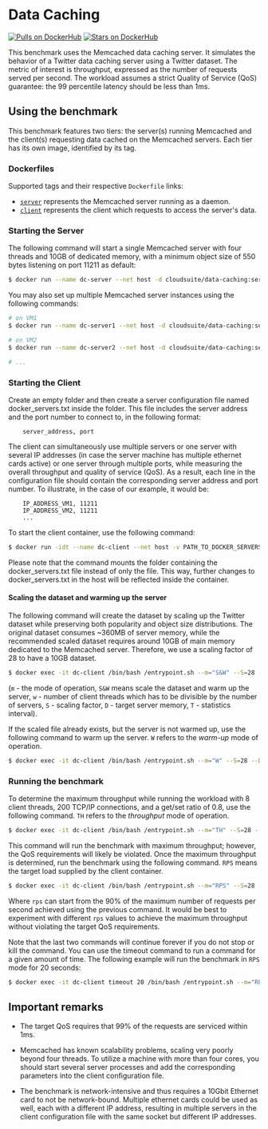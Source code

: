 # Data Caching #

[![Pulls on DockerHub][dhpulls]][dhrepo]
[![Stars on DockerHub][dhstars]][dhrepo]

This benchmark uses the Memcached data caching server. It simulates the behavior of a Twitter data caching server using a Twitter dataset. The metric of interest is throughput, expressed as the number of requests served per second. The workload assumes a strict Quality of Service (QoS) guarantee: the 99 percentile latency should be less than 1ms.

## Using the benchmark ##
This benchmark features two tiers: the server(s) running Memcached and the client(s) requesting data cached on the Memcached servers. Each tier has its own image, identified by its tag.

### Dockerfiles ###

Supported tags and their respective `Dockerfile` links:

 - [`server`][serverdocker] represents the Memcached server running as a daemon.
 - [`client`][clientdocker] represents the client which requests to access the server's data.

### Starting the Server ####

The following command will start a single Memcached server with four threads and 10GB of dedicated memory, with a minimum object size of 550 bytes listening on port 11211 as default:

```bash
$ docker run --name dc-server --net host -d cloudsuite/data-caching:server -t 4 -m 10240 -n 550
```

You may also set up multiple Memcached server instances using the following commands:

```bash
# on VM1
$ docker run --name dc-server1 --net host -d cloudsuite/data-caching:server -t 4 -m 10240 -n 550

# on VM2
$ docker run --name dc-server2 --net host -d cloudsuite/data-caching:server -t 4 -m 10240 -n 550

# ...
```    

### Starting the Client ####

Create an empty folder and then create a server configuration file named docker_servers.txt inside the folder. This file includes the server address and the port number to connect to, in the following format:
```
    server_address, port
```
The client can simultaneously use multiple servers or one server with several IP addresses (in case the server machine has multiple ethernet cards active) or one server through multiple ports, while measuring the overall throughput and quality of service (QoS). As a result, each line in the configuration file should contain the corresponding server address and port number. To illustrate, in the case of our example, it would be:
```
    IP_ADDRESS_VM1, 11211
    IP_ADDRESS_VM2, 11211
    ...
```


To start the client container, use the following command:

```bash
$ docker run -idt --name dc-client --net host -v PATH_TO_DOCKER_SERVERS_FOLDER:/usr/src/memcached/memcached_client/docker_servers/ cloudsuite/data-caching:client
```

Please note that the command mounts the folder containing the docker_servers.txt file instead of only the file. This way, further changes to docker_servers.txt in the host will be reflected inside the container. 

#### Scaling the dataset and warming up the server ####

The following command will create the dataset by scaling up the Twitter dataset while preserving both popularity and object size distributions. The original dataset consumes ~360MB of server memory, while the recommended scaled dataset requires around 10GB of main memory dedicated to the Memcached server. Therefore, we use a scaling factor of 28 to have a 10GB dataset.

```bash
$ docker exec -it dc-client /bin/bash /entrypoint.sh --m="S&W" --S=28 --D=10240 --w=8 --T=1
```

(`m` - the mode of operation, `S&W` means scale the dataset and warm up the server, `w` - number of client threads which has to be divisible by the number of servers, `S` - scaling factor, `D` - target server memory, `T` - statistics interval).

If the scaled file already exists, but the server is not warmed up, use the following command to warm up the server. `W` refers to the _warm-up_ mode of operation.

```bash
$ docker exec -it dc-client /bin/bash /entrypoint.sh --m="W" --S=28 --D=10240 --w=8 --T=1
```
### Running the benchmark ###

To determine the maximum throughput while running the workload with 8 client threads,
200 TCP/IP connections, and a get/set ratio of 0.8, use the following command. `TH` refers to the _throughput_ mode of operation.

```bash
$ docker exec -it dc-client /bin/bash /entrypoint.sh --m="TH" --S=28 --g=0.8 --c=200 --w=8 --T=1
```

This command will run the benchmark with maximum throughput; however, the QoS requirements will likely be violated. Once the maximum throughput is determined, run the benchmark using the following command. `RPS` means the target load supplied by the client container.

```bash
$ docker exec -it dc-client /bin/bash /entrypoint.sh --m="RPS" --S=28 --g=0.8 --c=200 --w=8 --T=1 --r=rps
```

Where `rps` can start from the 90% of the maximum number of requests per second achieved using the previous command. It would be best to experiment with different `rps` values to achieve the maximum throughput without violating the target QoS requirements.

Note that the last two commands will continue forever if you do not stop or kill the command. You can use the timeout command to run a command for a given amount of time. The following example will run the benchmark in `RPS` mode for 20 seconds:

```bash
$ docker exec -it dc-client timeout 20 /bin/bash /entrypoint.sh --m="RPS" --S=28 --g=0.8 --c=200 --w=8 --T=1 --r=100000 
```

## Important remarks ##
- The target QoS requires that 99% of the requests are serviced within 1ms.

- Memcached has known scalability problems, scaling very poorly beyond four threads.
To utilize a machine with more than four cores,
you should start several server processes and add the corresponding parameters
into the client configuration file.
- The benchmark is network-intensive and thus requires a 10Gbit Ethernet card to not be network-bound. Multiple ethernet cards could be used as well, each with a different IP address, resulting in multiple servers in the client configuration file with the same socket but different IP addresses.


[memcachedWeb]: http://memcached.org/ "Memcached Website"

[serverdocker]: https://github.com/parsa-epfl/cloudsuite/blob/master/benchmarks/data-caching/server/Dockerfile "Server Dockerfile"

[clientdocker]: https://github.com/parsa-epfl/cloudsuite/blob/master/benchmarks/data-caching/client/Dockerfile "Client Dockerfile"

[repo]: https://github.com/parsa-epfl/cloudsuite "GitHub Repo"
[dhrepo]: https://hub.docker.com/r/cloudsuite/data-caching/ "DockerHub Page"
[dhpulls]: https://img.shields.io/docker/pulls/cloudsuite/data-caching.svg "Go to DockerHub Page"
[dhstars]: https://img.shields.io/docker/stars/cloudsuite/data-caching.svg "Go to DockerHub Page"

